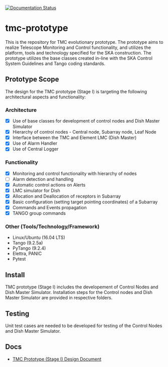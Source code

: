 [![Documentation Status](https://readthedocs.org/projects/tmc-prototype/badge/?version=master)](https://developer.skatelescope.org/projects/tmc-prototype/en/master/?badge=master)

# tmc-prototype
This is the repository for TMC evolutionary prototype. The prototype aims to realize Telescope Monitoring and Control functionality, and utilizes the platform, tools and technology specified for the SKA construction. The prototype utilizes the base classes created in-line with the SKA Control System Guidelines and Tango coding standards.

## Prototype Scope
The design for the  TMC prototype (Stage I) is targeting the following architectural aspects and functionality:
### Architecture
* [x] Use of base classes for development of control nodes and Dish Master Simulator
* [x] Hierarchy of control nodes - Central node, Subarray node, Leaf Node
* [x] Interface between the TMC and Element LMC (Dish Master)
* [x] Use of Alarm Handler
* [x] Use of Central Logger

### Functionality
* [x] Monitoring and control functionality with hierarchy of nodes
* [ ] Alarm detection and handling 
* [x] Automatic control actions on Alerts
* [x] LMC simulator for Dish
* [x] Allocation and Deallocation of receptors in Subarray
* [x] Basic configuration (setting target pointing coordinates) of a Subarray
* [x] Commands and Events propagation
* [x] TANGO group commands

### Other (Tools/Technology/Framework)
* Linux/Ubuntu (16.04 LTS)
* Tango (9.2.5a)
* PyTango (9.2.4)
* Elettra, PANIC
* Pytest

## Install
TMC prototype (Stage I) includes the developement of Control Nodes and Dish Master Simulator. Installation steps for the Control nodes and Dish Master Simulator are provided in respective folders.

## Testing
Unit test cases are needed to be developed for testing of the Control Nodes and Dish Master Simulator.

## Docs
* [TMC Prototype (Stage I) Design Document](https://docs.google.com/document/d/1JFGXb8NGXPfi9ZwOQMPU6_Dwc1UxCHelRc-tjVVuoD0/edit?usp=sharing)

